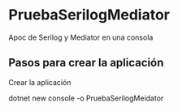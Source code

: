 # PruebaSerilogMediator

Apoc de Serilog y Mediator en una consola

## Pasos para crear la aplicación

Crear la aplicación

dotnet new console -o PruebaSerilogMeidator
